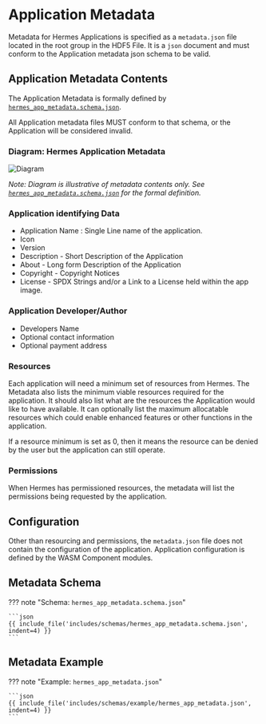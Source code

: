 # Application Metadata

Metadata for Hermes Applications is specified as a `metadata.json` file located in the root group
in the HDF5 File.
It is a `json` document and must conform to the Application metadata json schema to be valid.

## Application Metadata Contents

The Application Metadata is formally defined by [`hermes_app_metadata.schema.json`](#metadata-schema).

All Application metadata files MUST conform to that schema, or the Application will be considered invalid.

### Diagram: Hermes Application Metadata

![Diagram](images/application_metadata.d2)

*Note: Diagram is illustrative of metadata contents only.
See [`hermes_app_metadata.schema.json`](#metadata-schema) for the formal definition.*

### Application identifying Data

* Application Name : Single Line name of the application.
* Icon
* Version
* Description - Short Description of the Application
* About - Long form Description of the Application
* Copyright - Copyright Notices
* License - SPDX Strings and/or a Link to a License held within the app image.

### Application Developer/Author

* Developers Name
* Optional contact information
* Optional payment address

### Resources

Each application will need a minimum set of resources from Hermes.
The Metadata also lists the minimum viable resources required for the application.
It should also list what are the resources the Application would like to have available.
It can optionally list the maximum allocatable resources which could enable enhanced features or other functions in the application.

If a resource minimum is set as 0, then it means the resource can be denied by the user but the application can still operate.

### Permissions

When Hermes has permissioned resources, the metadata will list the permissions being requested by the application.

## Configuration

Other than resourcing and permissions, the `metadata.json` file does not contain the configuration of the application.
Application configuration is defined by the WASM Component modules.

## Metadata Schema

<!-- markdownlint-disable max-one-sentence-per-line -->

??? note "Schema: `hermes_app_metadata.schema.json`"

    ```json
    {{ include_file('includes/schemas/hermes_app_metadata.schema.json', indent=4) }}
    ```

## Metadata Example

??? note "Example: `hermes_app_metadata.json`"

    ```json
    {{ include_file('includes/schemas/example/hermes_app_metadata.json', indent=4) }}
    ```
<!-- markdownlint-enable max-one-sentence-per-line -->

